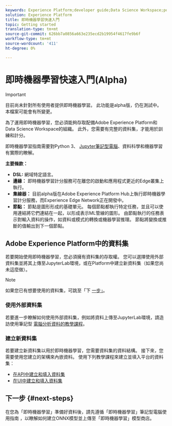 ```yaml
---
keywords: Experience Platform;developer guide;Data Science Workspace;popular topics;Real time machine learning;
solution: Experience Platform
title: 即時機器學習快速入門
topic: Getting started
translation-type: tm+mt
source-git-commit: 626bb7a0856a663e235ecd2b19954f4617fe9b6f
workflow-type: tm+mt
source-wordcount: '411'
ht-degree: 0%

---
```



# 即時機器學習快速入門(Alpha)

>[!IMPORTANT]
>目前尚未針對所有使用者提供即時機器學習。 此功能是alpha版，仍在測試中。 本檔案可能會有所變更。

為了運用即時機器學習，您必須能夠存取配備Adobe Experience Platform和Data Science Workspace的組織。 此外，您需要有完整的資料集，才能用於訓練和計分。

即時機器學習指南需要對Python 3、 [Jupyter筆記型電腦](../jupyterlab/overview.md)、資料科學和機器學習有實際的瞭解。

**主要條款：**

- **DSL:** 網域特定語言。
- **邊緣：** 即時機器學習計分服務可在離您的啟動和應用程式更近的Edge叢集上執行。
- **集線器：** 目前alpha版在Adobe Experience Platform Hub上執行即時機器學習計分服務，而Experience Edge Network正在開發中。
- **節點：** 節點是圖形形成的基礎單元。 每個節點都執行特定任務，並且可以使用連結將它們連結在一起，以形成表示ML管線的圖形。 由節點執行的任務表示對輸入資料的操作，如資料或模式的轉換或機器學習推理。 節點將變換或推斷的值輸出到下一個節點。

## Adobe Experience Platform中的資料集

若要開始使用即時機器學習，您必須擁有資料集的存取權。 您可以選擇使用外部資料集並將其上傳至JupyterLab環境，或在Platform中建立新資料集（如果您尚未這麼做）。

>[!NOTE]
>如果您已有想要使用的資料集，可跳至「下 [一步」](#next-steps)。

### 使用外部資料集

若要進一步瞭解如何使用外部資料集，例如將資料上傳至JupyterLab環境，請造訪使用筆記型 [電腦分析資料的教學課程](../jupyterlab/analyze-your-data.md#external-data)。

### 建立新資料集

若要建立新資料集以用於即時機器學習，您需要資料集的資料結構。 接下來，您需要使用您建立的架構來內嵌資料。 使用下列教學課程來建立並填入平台的資料集：

- [在API中建立和填入資料集](../../catalog/datasets/create.md)
- [在UI中建立和填入資料集](../../ingestion/tutorials/ingest-batch-data.md)

## 下一步 {#next-steps}

在您為「即時機器學習」準備好資料後，請先遵循「即時機器學習」筆記型電腦使用指南 [](./rtml-authoring-notebook.md) ，以瞭解如何建立ONNX模型並上傳至「即時機器學習」模型商店。

